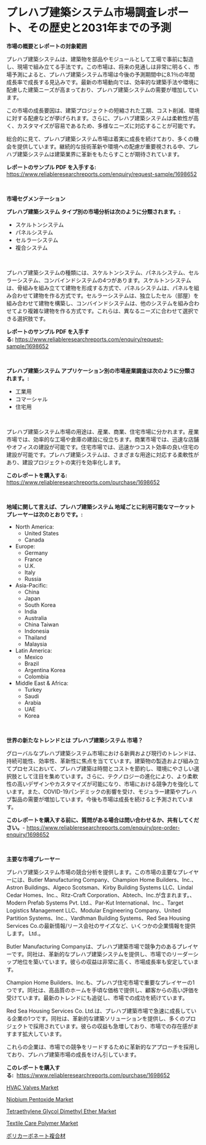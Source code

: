 <p><h1>プレハブ建築システム市場調査レポート、その歴史と2031年までの予測</h1></p><p><strong>市場の概要とレポートの対象範囲</strong></p>
<p><p>プレハブ建築システムは、建築物を部品やモジュールとして工場で事前に製造し、現場で組み立てる手法です。この市場は、将来の見通しは非常に明るく、市場予測によると、プレハブ建築システム市場は今後の予測期間中に8.1％の年間成長率で成長する見込みです。最新の市場動向では、効率的な建築手法や環境に配慮した建築ニーズが高まっており、プレハブ建築システムの需要が増加しています。</p><p>この市場の成長要因は、建築プロジェクトの短縮された工期、コスト削減、環境に対する配慮などが挙げられます。さらに、プレハブ建築システムは柔軟性が高く、カスタマイズが容易であるため、多様なニーズに対応することが可能です。</p><p>総合的に見て、プレハブ建築システム市場は着実に成長を続けており、多くの機会を提供しています。継続的な技術革新や環境への配慮が重要視される中、プレハブ建築システムは建築業界に革新をもたらすことが期待されています。</p></p>
<p><strong>レポートのサンプル PDF を入手する:</strong> <a href="https://www.reliableresearchreports.com/enquiry/request-sample/1698652">https://www.reliableresearchreports.com/enquiry/request-sample/1698652</a></p>
<p>&nbsp;</p>
<p><strong>市場セグメンテーション</strong></p>
<p><strong>プレハブ建築システム タイプ別の市場分析は次のように分類されます。:</strong></p>
<p><ul><li>スケルトンシステム</li><li>パネルシステム</li><li>セルラーシステム</li><li>複合システム</li></ul></p>
<p>&nbsp;</p>
<p><p>プレハブ建築システムの種類には、スケルトンシステム、パネルシステム、セルラーシステム、コンバインドシステムの4つがあります。スケルトンシステムは、骨組みを組み立てて建物を形成する方式で、パネルシステムは、パネルを組み合わせて建物を作る方式です。セルラーシステムは、独立したセル（部屋）を組み合わせて建物を構築し、コンバインドシステムは、他のシステムを組み合わせてより複雑な建物を作る方式です。これらは、異なるニーズに合わせて選択できる選択肢です。</p></p>
<p><strong>レポートのサンプル PDF を入手する:</strong>&nbsp;<a href="https://www.reliableresearchreports.com/enquiry/request-sample/1698652">https://www.reliableresearchreports.com/enquiry/request-sample/1698652</a></p>
<p>&nbsp;</p>
<p><strong> プレハブ建築システム アプリケーション別の市場産業調査は次のように分類されます。:</strong></p>
<p><ul><li>工業用</li><li>コマーシャル</li><li>住宅用</li></ul></p>
<p>&nbsp;</p>
<p><p>プレハブ建築システム市場の用途は、産業、商業、住宅市場に分かれます。産業市場では、効率的な工場や倉庫の建設に役立ちます。商業市場では、迅速な店舗やオフィスの建設が可能です。住宅市場では、迅速かつコスト効率の良い住宅の建設が可能です。プレハブ建築システムは、さまざまな用途に対応する柔軟性があり、建設プロジェクトの実行を効率化します。</p></p>
<p><strong>このレポートを購入する:</strong>&nbsp; <a href="https://www.reliableresearchreports.com/purchase/1698652">https://www.reliableresearchreports.com/purchase/1698652</a></p>
<p>&nbsp;</p>
<p><strong>地域に関して言えば、プレハブ建築システム 地域ごとに利用可能なマーケットプレーヤーは次のとおりです。:</strong></p>
<p><ul>
    <li>
        North America:
        <ul>
            <li>United States</li>
            <li>Canada</li>
        </ul>
    </li>
    <li>
        Europe:
        <ul>
            <li>Germany</li>
            <li>France</li>
            <li>U.K.</li>
            <li>Italy</li>
            <li>Russia</li>
        </ul>
    </li>
    <li>
        Asia-Pacific:
        <ul>
            <li>China</li>
            <li>Japan</li>
            <li>South Korea</li>
            <li>India</li>
            <li>Australia</li>
            <li>China Taiwan</li>
            <li>Indonesia</li>
            <li>Thailand</li>
            <li>Malaysia</li>
        </ul>
    </li>
    <li>
        Latin America:
        <ul>
            <li>Mexico</li>
            <li>Brazil</li>
            <li>Argentina Korea</li>
            <li>Colombia</li>
        </ul>
    </li>
    <li>
        Middle East & Africa:
        <ul>
            <li>Turkey</li>
            <li>Saudi</li>
            <li>Arabia</li>
            <li>UAE</li>
            <li>Korea</li>
        </ul>
    </li>
    </ul></p>
<p>&nbsp;</p>
<p><strong>世界の新たなトレンドとは プレハブ建築システム 市場？</strong></p>
<p><p>グローバルなプレハブ建築システム市場における新興および現行のトレンドは、持続可能性、効率性、革新性に焦点を当てています。建築物の製造および組み立てプロセスにおいて、プレハブ建築は時間とコストを節約し、環境にやさしい選択肢として注目を集めています。さらに、テクノロジーの進化により、より柔軟性の高いデザインやカスタマイズが可能になり、市場における競争力を強化しています。また、COVID-19パンデミックの影響を受け、モジュラー建築やプレハブ製品の需要が増加しています。今後も市場は成長を続けると予測されています。</p></p>
<p><strong>このレポートを購入する前に、質問がある場合は問い合わせるか、共有してください。</strong>- <a href="https://www.reliableresearchreports.com/enquiry/pre-order-enquiry/1698652">https://www.reliableresearchreports.com/enquiry/pre-order-enquiry/1698652</a></p>
<p>&nbsp;</p>
<p><strong>主要な市場プレーヤー</strong></p>
<p><p>プレハブ建築システム市場の競合分析を提供します。この市場の主要なプレイヤーには、Butler Manufacturing Company、Champion Home Builders、Inc.、Astron Buildings、Algeco Scotsman、Kirby Building Systems LLC、Lindal Cedar Homes、Inc.、Ritz-Craft Corporation、Abtech、Inc.が含まれます。、Modern Prefab Systems Pvt. Ltd.、Par-Kut International、Inc.、Target Logistics Management LLC、Modular Engineering Company、United Partition Systems、Inc.、Vardhman Building Systems、Red Sea Housing Services Co.の最新情報/リース会社のサイズなど、いくつかの企業情報を提供します。 Ltd.。</p><p>Butler Manufacturing Companyは、プレハブ建築市場で競争力のあるプレイヤーです。同社は、革新的なプレハブ建築システムを提供し、市場でのリーダーシップ地位を築いています。彼らの収益は非常に高く、市場成長率も安定しています。</p><p>Champion Home Builders、Inc.も、プレハブ住宅市場で重要なプレイヤーの1つです。同社は、高品質のホームを手頃な価格で提供し、顧客からの高い評価を受けています。最新のトレンドにも追従し、市場での成功を続けています。</p><p>Red Sea Housing Services Co. Ltd.は、プレハブ建築市場で急速に成長している企業の1つです。同社は、革新的な建築ソリューションを提供し、多くのプロジェクトで採用されています。彼らの収益も急増しており、市場での存在感がますます拡大しています。</p><p>これらの企業は、市場での競争をリードするために革新的なアプローチを採用しており、プレハブ建築市場の成長をけん引しています。</p></p>
<p><strong>このレポートを購入する:</strong>&nbsp;&nbsp;<a href="https://www.reliableresearchreports.com/purchase/1698652">https://www.reliableresearchreports.com/purchase/1698652</a></p>
<p><p><a href="https://issuu.com/reportprime-2/docs/hvac-valves-market-size-2030.pptx">HVAC Valves Market</a></p><p><a href="https://github.com/peachesmcdowel1/Market-Research-Report-List-1/blob/main/niobium-pentoxide-market.md">Niobium Pentoxide Market</a></p><p><a href="https://meowing-canidae-761.notion.site/Tetraethylene-Glycol-Dimethyl-Ether-Market-Growth-Market-Trends-COVID-19-Impact-and-Forecasts-for-c4e9c73d22cc40d899432718bad41aea">Tetraethylene Glycol Dimethyl Ether Market</a></p><p><a href="https://sudsy-motorcycle-bbc.notion.site/Insights-into-Textile-Care-Polymer-Market-Size-Analysing-Market-Share-Trends-and-Growth-from-2024-58c57ad3f35542fe88ce8e27c38b6352">Textile Care Polymer Market</a></p><p><a href="https://medium.com/@estasprer20231/%E3%83%9D%E3%83%AA%E3%82%AB%E3%83%BC%E3%83%9C%E3%83%8D%E3%83%BC%E3%83%88%E8%A4%87%E5%90%88%E6%9D%90%E5%B8%82%E5%A0%B4-%E5%B8%82%E5%A0%B4%E3%82%B7%E3%82%A7%E3%82%A2-%E5%B8%82%E5%A0%B4%E3%83%88%E3%83%AC%E3%83%B3%E3%83%89-%E3%81%8A%E3%82%88%E3%81%B3%E5%B0%86%E6%9D%A5%E3%81%AE%E6%88%90%E9%95%B7%E3%82%92%E6%8E%A2%E3%82%8B-baeed400d94e">ポリカーボネート複合材</a></p></p>